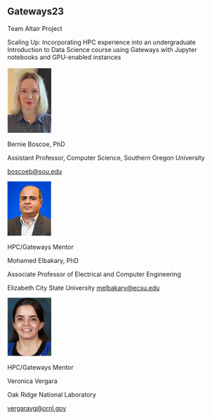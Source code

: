 ## Gateways23


Team Altair
Project

 Scaling Up: Incorporating HPC experience into an undergraduate Introduction to Data Science course using Gateways with Jupyter notebooks and GPU-enabled instances



![bernie](images/berniesmall23.png)

Bernie Boscoe, PhD

Assistant Professor, Computer Science, Southern Oregon University

<boscoeb@sou.edu> 

![Elbakary](images/elbakary.png)

HPC/Gateways Mentor

Mohamed Elbakary, PhD

Associate Professor of  Electrical and Computer Engineering

Elizabeth City State University
<melbakary@ecsu.edu> 

![vergara](images/vergaraornl.png)

HPC/Gateways Mentor

Veronica Vergara

Oak Ridge National Laboratory

<vergaravg@ornl.gov> 





